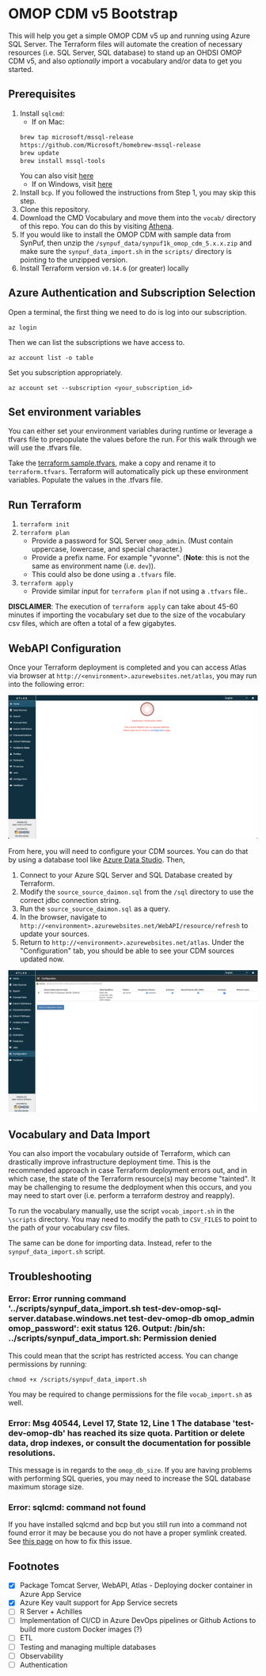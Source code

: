 # OMOP CDM v5 Bootstrap

This will help you get a simple OMOP CDM v5 up and running using Azure SQL Server. The Terraform files will automate the creation of necessary resources (i.e. SQL Server, SQL database) to stand up an OHDSI OMOP CDM v5, and also _optionally_ import a vocabulary and/or data to get you started.

## Prerequisites

1. Install `sqlcmd`:
    - If on Mac:
    ```
    brew tap microsoft/mssql-release https://github.com/Microsoft/homebrew-mssql-release
    brew update
    brew install mssql-tools
    ```
    You can also visit [here](https://docs.microsoft.com/en-us/sql/linux/sql-server-linux-setup-tools?view=sql-server-ver15#macos)
    - If on Windows, visit [here](https://docs.microsoft.com/en-us/sql/tools/sqlcmd-utility?view=sql-server-ver15)
2. Install `bcp`. If you followed the instructions from Step 1, you may skip this step.
3. Clone this repository.
4. Download the CMD Vocabulary and move them into the `vocab/` directory of this repo. You can do this by visiting [Athena](https://athena.ohdsi.org/).
5. If you would like to install the OMOP CDM with sample data from SynPuf, then unzip the `/synpuf_data/synpuf1k_omop_cdm_5.x.x.zip` and make sure the `synpuf_data_import.sh` in the `scripts/` directory is pointing to the unzipped version.
6. Install Terraform version `v0.14.6` (or greater) locally

## Azure Authentication and Subscription Selection

Open a terminal, the first thing we need to do is log into our subscription.

```
az login
```
Then we can list the subscriptions we have access to.
```
az account list -o table
```

Set you subscription appropriately.
```
az account set --subscription <your_subscription_id>
```

## Set environment variables

You can either set your environment variables during runtime or leverage a tfvars file to prepopulate the values before the run. For this walk through we will use the
.tfvars file.

Take the [terraform.sample.tfvars](terraform/terraform.sample.tfvars), make a copy and rename it to `terraform.tfvars`. Terraform will automatically pick up these environment variables. Populate the values in the .tfvars file.

## Run Terraform

1. `terraform init`
2. `terraform plan`
    - Provide a password for SQL Server `omop_admin`. (Must contain uppercase, lowercase, and special character.)
    - Provide a prefix name. For example "yvonne". (**Note**: this is not the same as environment name (i.e. `dev`)).
    - This could also be done using a `.tfvars` file.
3. `terraform apply`
    - Provide similar input for `terraform plan` if not using a `.tfvars` file..

**DISCLAIMER**: The execution of `terraform apply` can take about 45-60 minutes if importing the vocabulary set due to the size of the vocabulary csv files, which are often a total of a few gigabytes.

## WebAPI Configuration

Once your Terraform deployment is completed and you can access Atlas via browser at `http://<environment>.azurewebsites.net/atlas`, you may run into the following error:

![Atlas Configuration](./docs/assets/atlas_config.png)

From here, you will need to configure your CDM sources. You can do that by using a database tool like [Azure Data Studio](https://docs.microsoft.com/en-us/sql/azure-data-studio/download-azure-data-studio?view=sql-server-ver15). Then,

1. Connect to your Azure SQL Server and SQL Database created by Terraform.
2. Modify the `source_source_daimon.sql` from the `/sql` directory to use the correct jdbc connection string.
3. Run the `source_source_daimon.sql` as a query.
4. In the browser, navigate to `http://<environment>.azurewebsites.net/WebAPI/resource/refresh` to update your sources.
5. Return to `http://<environment>.azurewebsites.net/atlas`. Under the "Configuration" tab, you should be able to see your CDM sources updated now.

![Atlas Configuration](./docs/assets/atlas_config_2.png)

## Vocabulary and Data Import

You can also import the vocabulary outside of Terraform, which can drastically improve infrastructure deployment time. This is the recommended approach in case Terraform deployment errors out, and in which case, the state of the Terraform resource(s) may become "tainted". It may be challenging to resume the dedployment when this occurs, and you may need to start over (i.e. perform a terraform destroy and reapply).

To run the vocabulary manually, use the script `vocab_import.sh` in the `\scripts` directory. You may need to modify the path to `CSV_FILES` to point to the path of your vocabulary csv files.

The same can be done for importing data. Instead, refer to the `synpuf_data_import.sh` script.

## Troubleshooting

### Error: Error running command '../scripts/synpuf_data_import.sh test-dev-omop-sql-server.database.windows.net test-dev-omop-db omop_admin omop_password': exit status 126. Output: /bin/sh: ../scripts/synpuf_data_import.sh: Permission denied

This could mean that the script has restricted access. You can change permissions by running:

```
chmod +x /scripts/synpuf_data_import.sh
```

You may be required to change permissions for the file `vocab_import.sh` as well.

### Error: Msg 40544, Level 17, State 12, Line 1 The database 'test-dev-omop-db' has reached its size quota. Partition or delete data, drop indexes, or consult the documentation for possible resolutions.

This message is in regards to the `omop_db_size`. If you are having problems with performing SQL queries, you may need to increase the SQL database maximum storage size.

### Error: sqlcmd: command not found

If you have installed sqlcmd and bcp but you still run into a command not found error it may be because you do not have a proper symlink created. See [this page](https://sqlserveronlinuxbackup.com/sqlcmd-command-not-found-ubuntu/) on how to fix this issue.

## Footnotes

- [x] Package Tomcat Server, WebAPI, Atlas - Deploying docker container in Azure App Service
- [x] Azure Key vault support for App Service secrets
- [ ] R Server + Achilles
- [ ] Implementation of CI/CD in Azure DevOps pipelines or Github Actions to build more custom Docker images (?)
- [ ] ETL
- [ ] Testing and managing multiple databases
- [ ] Observability
- [ ] Authentication
